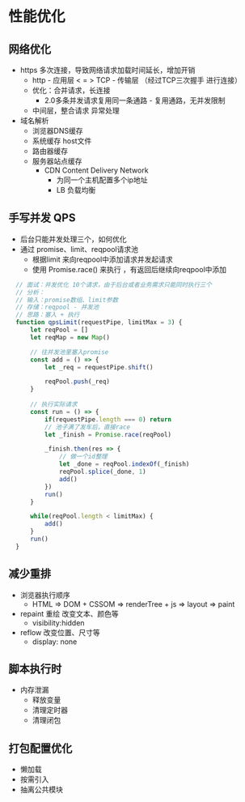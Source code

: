 # 性能优化

## 网络优化
- https 多次连接，导致网络请求加载时间延长，增加开销
  - http - 应用层  < = > TCP - 传输层 （经过TCP三次握手 进行连接）
  - 优化：合并请求，长连接
    - 2.0多条并发请求复用同一条通路 - 复用通路，无并发限制
  - 中间层，整合请求 异常处理
- 域名解析
  - 浏览器DNS缓存
  - 系统缓存  host文件
  - 路由器缓存
  - 服务器站点缓存
    - CDN Content Delivery Network
      - 为同一个主机配置多个ip地址
      - LB 负载均衡

## 手写并发 QPS
  - 后台只能并发处理三个，如何优化
  - 通过 promise、limit、reqpool请求池
    - 根据limit 来向reqpool中添加请求并发起请求
    - 使用 Promise.race() 来执行 ，有返回后继续向reqpool中添加
```javascript
  // 面试：并发优化 10个请求，由于后台或者业务需求只能同时执行三个
  // 分析：
  // 输入：promise数组、limit参数
  // 存储：reqpool - 并发池
  // 思路：塞入 + 执行
  function qpsLimit(requestPipe, limitMax = 3) {
      let reqPool = []
      let reqMap = new Map()

      // 往并发池里塞入promise
      const add = () => {
          let _req = requestPipe.shift()

          reqPool.push(_req)
      }
  
      // 执行实际请求
      const run = () => {
          if(requestPipe.length === 0) return
          // 池子满了发车后，直接race
          let _finish = Promise.race(reqPool)

          _finish.then(res => {
              // 做一个id整理
              let _done = reqPool.indexOf(_finish)
              reqPool.splice(_done, 1)
              add()
          })
          run()
      }

      while(reqPool.length < limitMax) {
          add()
      }
      run()
  }
```


## 减少重排
- 浏览器执行顺序
  - HTML => DOM + CSSOM => renderTree + js => layout => paint
- repaint 重绘 改变文本、颜色等
  - visibility:hidden
- reflow 改变位置、尺寸等
  - display: none 

## 脚本执行时
- 内存泄漏
  - 释放变量
  - 清理定时器
  - 清理闭包

## 打包配置优化
- 懒加载
- 按需引入
- 抽离公共模块